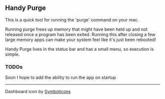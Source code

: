 Handy Purge
------------

This is a quick tool for running the 'purge' command on your mac.

Running purge frees up memory that might have been held up and not released once a program has been exited. Running this after closing a few large memory apps can make your system feel like it's just been rebooted!

Handy Purge lives in the status bar and has a small menu, so execution is simple.

### TODOs

Soon I hope to add the ability to run the app on startup

---------

Dashboard icon by [Symbolicons](http://symbolicons.com)